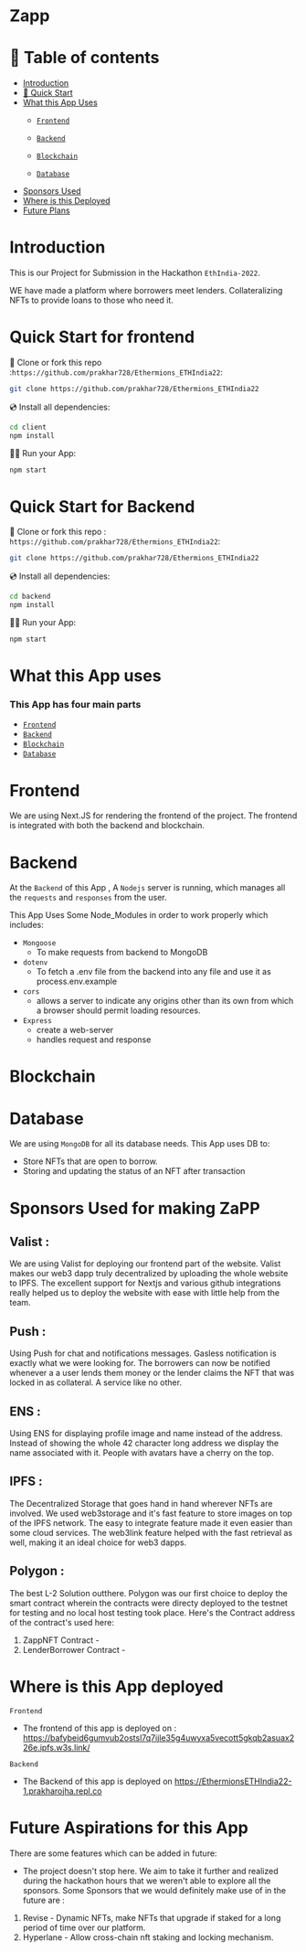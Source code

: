 # Zapp 

# 🧭 Table of contents

- [Introduction](#Introduction)
- [🚀 Quick Start](#Quick-Start)
- [What this App Uses](#What-this-App-uses)
	- [`Frontend`](#Frontend)
	- [`Backend`](#Backend)
	- [`Blockchain`](#Blockchain)
	
	- [`Database`](#Databasse)
- [Sponsors Used](#sponsors-used-for-making-zapp)
- [Where is this Deployed](#Where-is-this-App-deployed)
- [Future Plans](#Future-Aspirations-for-this-App)



# Introduction

This is our Project for Submission in the Hackathon `EthIndia-2022`.

WE have made a platform where borrowers meet lenders. Collateralizing NFTs to provide loans to those who need it.

# Quick Start for frontend

📄 Clone or fork this repo :`https://github.com/prakhar728/Ethermions_ETHIndia22`:

```sh
git clone https://github.com/prakhar728/Ethermions_ETHIndia22
```

💿 Install all dependencies:

```sh
cd client
npm install
```

🚴‍♂️ Run your App:

```sh
npm start
```

# Quick Start for Backend

📄 Clone or fork this repo :
`https://github.com/prakhar728/Ethermions_ETHIndia22`:

```sh
git clone https://github.com/prakhar728/Ethermions_ETHIndia22
```

💿 Install all dependencies:

```sh
cd backend
npm install
```

🚴‍♂️ Run your App:

```sh
npm start
```

# What this App uses

### This App has four main parts 
- [`Frontend`](#Frontend)
- [`Backend`](#Backend)
- [`Blockchain`](#Blockchain)
- [`Database`](#Database)


# Frontend

We are using Next.JS for rendering the frontend of the project. The frontend is integrated with both the backend and blockchain.

# Backend

At the `Backend` of this App , A `Nodejs` server is running, which manages all the `requests` and `responses` from the user. 

This App Uses Some Node_Modules in order to work properly which includes:
- `Mongoose`
  - To make requests from backend to MongoDB
- `dotenv`
    - To fetch a .env file from the backend into any file and use it as process.env.example
- `cors`
    - allows a server to indicate any origins other than its own from which a browser should permit loading resources.
- `Express`
  - create a web-server
  - handles request and response


# Blockchain


# Database

We are using `MongoDB` for all its database needs. This App uses DB to:
 
 - Store NFTs that are open to borrow.
 - Storing and updating the status of an NFT after transaction

# Sponsors Used for making ZaPP
## Valist : 
We are using Valist for deploying our frontend part of the website. Valist makes our web3 dapp truly decentralized by uploading the whole website to IPFS. The excellent support for Nextjs and various github integrations really helped us to deploy the website with ease with little help from the team.
## Push :
 Using Push for chat and notifications messages. Gasless notification is exactly what we were looking for. The borrowers can now be notified whenever a a user lends them money or the lender claims the NFT that was locked in as collateral. A service like no other.
## ENS :
Using ENS for displaying profile image and name instead of the address. Instead of showing the whole 42 character long address we display the name associated with it. People with avatars have a cherry on the top. 
## IPFS : 
The Decentralized Storage that goes hand in hand wherever NFTs are involved. We used web3storage and it's fast feature to store images on top of the IPFS network. The easy to integrate feature made it even easier than some cloud services. The web3link feature helped with the fast retrieval as well, making it an ideal choice for web3 dapps.
## Polygon : 
The best L-2 Solution outthere. Polygon was our first choice to deploy the smart contract wherein the contracts were directy deployed to the testnet for testing and no local host testing took place. Here's the Contract address of the contract's used here:
1. ZappNFT Contract - 
2. LenderBorrower Contract -

# Where is this App deployed

`Frontend` 
- The frontend of this app is deployed on :
https://bafybeid6gumvub2ostsl7q7ijle35g4uwyxa5vecott5gkqb2asuax226e.ipfs.w3s.link/

`Backend`
- The Backend of this app is deployed on https://EthermionsETHIndia22-1.prakharojha.repl.co


# Future Aspirations for this App

There are some features which can be added in future:
 - The project doesn't stop here. We aim to take it further and realized during the hackathon hours that we weren't able to explore all the sponsors. 
 Some Sponsors that we would definitely make use of in the future are :
 1. Revise - Dynamic NFTs, make NFTs that upgrade if staked for a long period of time over our platform.
 2. Hyperlane - Allow cross-chain nft staking and locking mechanism.
 
